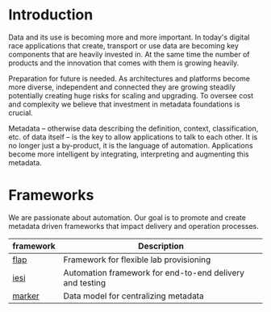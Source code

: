 # Introduction

Data and its use is becoming more and more important. In today's digital race applications that create, transport or use data are becoming key components that are heavily invested in. 
At the same time the number of products and the innovation that comes with them is growing heavily. 

Preparation for future is needed. As architectures and platforms become more diverse, independent and connected they are growing steadily potentially creating huge risks for scaling and upgrading. 
To oversee cost and complexity we believe that investment in metadata foundations is crucial.

Metadata – otherwise data describing the definition, context, classification, etc. of data itself – is the key to allow applications to talk to each other. 
It is no longer just a by-product, it is the language of automation. Applications become more intelligent by integrating, interpreting and augmenting this metadata. 

# Frameworks

We are passionate about automation. Our goal is to promote and create metadata driven frameworks that impact delivery and operation processes.

|framework|Description|
|---|---|
|[flap](https://metadew.github.io/flap/)|Framework for flexible lab provisioning|
|[iesi](https://metadew.github.io/iesi/)|Automation framework for end-to-end delivery and testing|
|[marker](https://metadew.github.io/marker/)|Data model for centralizing metadata|
